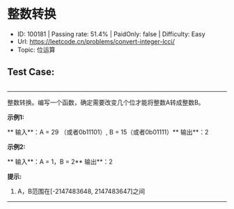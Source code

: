 # 整数转换                                                           

* ID: 100181  | Passing rate: 51.4% | PaidOnly: false  | Difficulty: Easy 
* Url: https://leetcode.cn/problems/convert-integer-lcci/ 
* Topic: 位运算 

## Test Case: 
```

```



---
整数转换。编写一个函数，确定需要改变几个位才能将整数A转成整数B。

**示例1:**

** 输入**：A = 29 （或者0b11101）, B = 15（或者0b01111）** 输出**：2

**示例2:**

** 输入**：A = 1，B = 2** 输出**：2

**提示:**

1. A，B范围在[-2147483648, 2147483647]之间

---